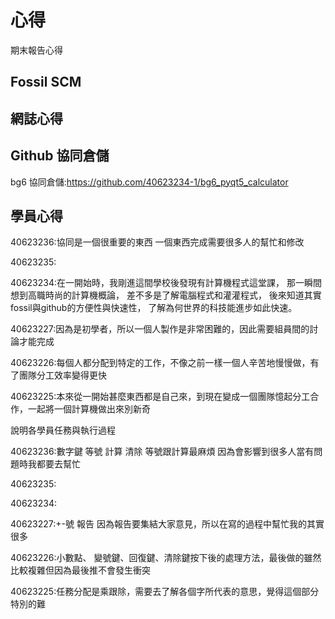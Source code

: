 心得
===

期末報告心得

Fossil SCM
---

網誌心得
---

Github 協同倉儲
---
bg6 協同倉儲:https://github.com/40623234-1/bg6_pyqt5_calculator

學員心得
---


40623236:協同是一個很重要的東西 一個東西完成需要很多人的幫忙和修改

40623235:

40623234:在一開始時，我剛進這間學校後發現有計算機程式這堂課，
那一瞬間想到高職時尚的計算機概論，
差不多是了解電腦程式和灌灌程式，
後來知道其實fossil與github的方便性與快速性，
了解為何世界的科技能進步如此快速。

40623227:因為是初學者，所以一個人製作是非常困難的，因此需要組員間的討論才能完成

40623226:每個人都分配到特定的工作，不像之前一樣一個人辛苦地慢慢做，有了團隊分工效率變得更快

40623225:本來從一開始甚麼東西都是自己來，到現在變成一個團隊憶起分工合作，一起將一個計算機做出來別新奇



說明各學員任務與執行過程

40623236:數字鍵 等號 計算 清除 等號跟計算最麻煩 因為會影響到很多人當有問題時我都要去幫忙

40623235:

40623234:

40623227:+-號 報告 因為報告要集結大家意見，所以在寫的過程中幫忙我的其實很多

40623226:小數點、 變號鍵、回復鍵、清除鍵按下後的處理方法，最後做的雖然比較複雜但因為最後推不會發生衝突

40623225:任務分配是乘跟除，需要去了解各個字所代表的意思，覺得這個部分特別的難
